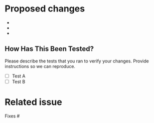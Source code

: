 # Proposed changes
*
*
*

## How Has This Been Tested?

Please describe the tests that you ran to verify your changes. Provide instructions so we can reproduce. 

- [ ] Test A
- [ ] Test B

# Related issue
Fixes #
